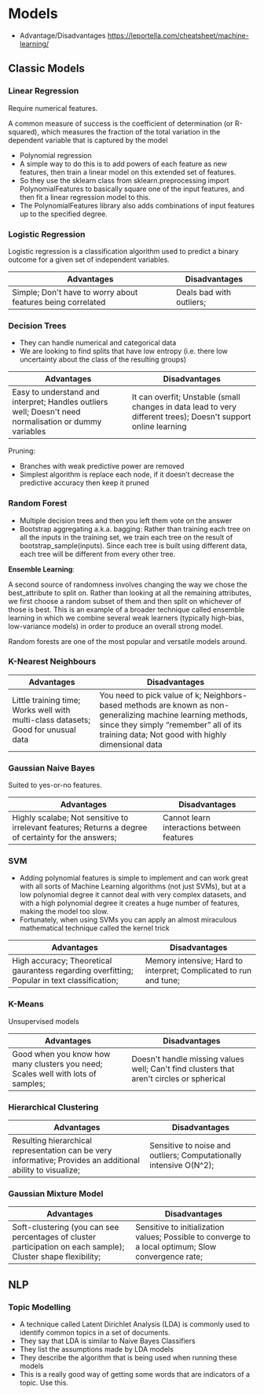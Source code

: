 # Models

- Advantage/Disadvantages https://leportella.com/cheatsheet/machine-learning/

## Classic Models

### Linear Regression

Require numerical features.

A common measure of success is the coefficient of determination (or R-squared), which measures the fraction of the total variation in the dependent variable that is captured by the model

- Polynomial regression
 - A simple way to do this is to add powers of each feature as new features, then train a linear model on this extended set of features.
 - So they use the sklearn class from sklearn.preprocessing import PolynomialFeatures to basically square one of the input features, and then fit a linear regression model to this. 
 - The PolynomialFeatures library also adds combinations of input features up to the specified degree. 


### Logistic Regression

Logistic regression is a classification algorithm used to predict a binary outcome for a given set of independent variables.

| Advantages | Disadvantages |
| - | - |
| Simple; Don't have to worry about features being correlated | Deals bad with outliers; |


### Decision Trees

- They can handle numerical and categorical data
- We are looking to find splits that have low entropy (i.e. there low uncertainty about the class of the resulting groups)

| Advantages | Disadvantages |
| - | - |
| Easy to understand and interpret; Handles outliers well; Doesn't need normalisation or dummy variables | It can overfit; Unstable (small changes in data lead to very different trees); Doesn't support online learning |

Pruning:
- Branches with weak predictive power are removed
- Simplest algorithm is replace each node, if it doesn’t decrease the predictive accuracy then keep it pruned

### Random Forest

- Multiple decision trees and then you left them vote on the answer
- Bootstrap aggregating a.k.a. bagging: Rather than training each tree on all the inputs in the training set, we train each tree on the result of bootstrap_sample(inputs). Since each tree is built using different data, each tree will be different from every other tree.

**Ensemble Learning**: 

A second source of randomness involves changing the way we chose the best_attribute to split on. Rather than looking at all the remaining attributes, we first choose a random subset of them and then split on whichever of those is best.
This is an example of a broader technique called ensemble learning in which we combine several weak learners (typically high-bias, low-variance models) in order to produce an overall strong model.

Random forests are one of the most popular and versatile models around.



### K-Nearest Neighbours

| Advantages | Disadvantages |
| - | - |
| Little training time; Works well with multi-class datasets; Good for unusual data | You need to pick value of k; Neighbors-based methods are known as non-generalizing machine learning methods, since they simply “remember” all of its training data; Not good with highly dimensional data |

### Gaussian Naive Bayes

Suited to yes-or-no features.

| Advantages | Disadvantages |
| - | - |
| Highly scalabe; Not sensitive to irrelevant features; Returns a degree of certainty for the answers; | Cannot learn interactions between features |

### SVM

- Adding polynomial features is simple to implement and can work great with all sorts of Machine Learning algorithms (not just SVMs), but at a low polynomial degree it cannot deal with very complex datasets, and with a high polynomial degree it creates a huge number of features, making the model too slow.
- Fortunately, when using SVMs you can apply an almost miraculous mathematical technique called the kernel trick

| Advantages | Disadvantages |
| - | - |
| High accuracy; Theoretical gaurantess regarding overfitting; Popular in text classification; | Memory intensive; Hard to interpret; Complicated to run and tune; |

### K-Means

Unsupervised models

| Advantages | Disadvantages |
| - | - |
| Good when you know how many clusters you need; Scales well with lots of samples; | Doesn't handle missing values well; Can't find clusters that aren't circles or spherical |

### Hierarchical Clustering

| Advantages | Disadvantages |
| - | - |
| Resulting hierarchical representation can be very informative; Provides an additional ability to visualize;  | Sensitive to noise and outliers; Computationally intensive O(N^2); |

### Gaussian Mixture Model

| Advantages | Disadvantages |
| - | - |
| Soft-clustering (you can see percentages of cluster participation on each sample); Cluster shape flexibility; | Sensitive to initialization values; Possible to converge to a local optimum; Slow convergence rate; |


## NLP

### Topic Modelling
- A technique called Latent Dirichlet Analysis (LDA) is commonly used to identify common topics in a set of documents.
- They say that LDA is similar to Naive Bayes Classifiers
- They list the assumptions made by LDA models
- They describe the algorithm that is being used when running these models
- This is a really good way of getting some words that are indicators of a topic. Use this.
